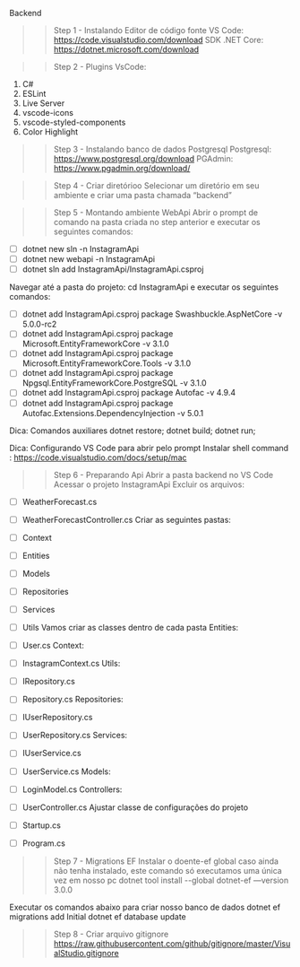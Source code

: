 Backend	

>>Step 1 - Instalando Editor de código fonte
VS Code: https://code.visualstudio.com/download
SDK .NET Core: https://dotnet.microsoft.com/download

>>Step 2 - Plugins VsCode:
1. C#
2. ESLint
3. Live Server
4. vscode-icons
5. vscode-styled-components
6. Color Highlight

>>Step 3 - Instalando banco de dados Postgresql
Postgresql: https://www.postgresql.org/download
PGAdmin: https://www.pgadmin.org/download/

>>Step 4 - Criar diretórioo
Selecionar um diretório em seu ambiente e criar uma pasta chamada “backend”

>>Step 5 - Montando ambiente WebApi
Abrir o prompt de comando na pasta criada no step anterior e executar os seguintes comandos:
- [ ] dotnet new sln -n InstagramApi
- [ ] dotnet new webapi -n InstagramApi
- [ ] dotnet sln add InstagramApi/InstagramApi.csproj

Navegar até a pasta do projeto: cd InstagramApi e executar os seguintes comandos:
- [ ] dotnet add InstagramApi.csproj package Swashbuckle.AspNetCore -v 5.0.0-rc2
- [ ] dotnet add InstagramApi.csproj package Microsoft.EntityFrameworkCore -v 3.1.0
- [ ] dotnet add InstagramApi.csproj package Microsoft.EntityFrameworkCore.Tools -v 3.1.0
- [ ] dotnet add InstagramApi.csproj package Npgsql.EntityFrameworkCore.PostgreSQL -v 3.1.0
- [ ] dotnet add InstagramApi.csproj package Autofac -v 4.9.4
- [ ] dotnet add InstagramApi.csproj package Autofac.Extensions.DependencyInjection -v 5.0.1

Dica:
Comandos auxiliares
dotnet restore;
dotnet build;
dotnet run;


Dica: 
Configurando VS Code para abrir pelo prompt
Instalar shell command : https://code.visualstudio.com/docs/setup/mac

>>Step 6 - Preparando Api
Abrir a pasta backend no VS Code
Acessar o projeto InstagramApi
Excluir os arquivos:
- [ ] WeatherForecast.cs
- [ ] WeatherForecastController.cs
Criar as seguintes pastas:
- [ ] Context
- [ ] Entities
- [ ] Models
- [ ] Repositories
- [ ] Services
- [ ] Utils
Vamos criar as classes dentro de cada pasta
Entities:
- [ ] User.cs
Context:
- [ ] InstagramContext.cs
Utils:
- [ ] IRepository.cs
- [ ] Repository.cs
Repositories:
- [ ] IUserRepository.cs
- [ ] UserRepository.cs
Services:
- [ ] IUserService.cs
- [ ] UserService.cs
Models:
- [ ] LoginModel.cs
Controllers:
- [ ] UserController.cs
Ajustar classe de configurações do projeto
- [ ] Startup.cs
- [ ] Program.cs


>> Step 7 - Migrations EF
Instalar o doente-ef global caso ainda não tenha instalado, este comando só executamos uma única vez em nosso pc
dotnet tool install --global dotnet-ef —version 3.0.0

Executar os comandos abaixo para criar nosso banco de dados
dotnet ef migrations add Initial
dotnet ef database update

>>Step 8 - Criar arquivo gitignore
https://raw.githubusercontent.com/github/gitignore/master/VisualStudio.gitignore

